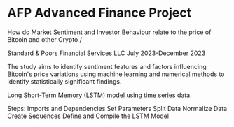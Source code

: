 # AFP Advanced Finance Project
How do Market Sentiment and Investor Behaviour relate to the price of Bitcoin and other Crypto / 

Standard & Poors Financial Services LLC 
July 2023-December 2023

The study aims to identify sentiment features and factors influencing Bitcoin's price variations using machine learning and numerical methods to identify statistically significant findings.

Long Short-Term Memory (LSTM) model using time series data.

Steps:
Imports and Dependencies
Set Parameters
Split Data
Normalize Data
Create Sequences
Define and Compile the LSTM Model
